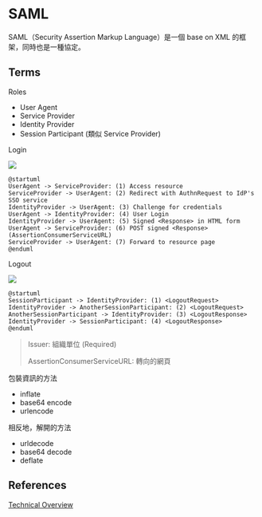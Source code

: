 # SAML

SAML（Security Assertion Markup Language）是一個 base on XML 的框架，同時也是一種協定。

## Terms

Roles

* User Agent
* Service Provider
* Identity Provider
* Session Participant (類似 Service Provider)

Login

![](http://www.plantuml.com/plantuml/png/XP7TQi9048NlynJdhkv5Brhx0wK8GIWAAOQiUO2mEsuMugwTsIXz-oQsGgiKRuVvliESgOKuTnGIRcVGn7jlgEIuzvRu1PCxXTmO4W6Jn9uDPMTB8rUV90Dnhr2HzKmcuU1JYxnFRQZeeoT9I15BMzu8j5v1latPqWweJv__AQSAyxRfEWgEi8aCmtH4cawo-lS1vwO1Vb175uheVBWQzQYWlGjayLgHx68Gci47BDRlnHYz_PjtMTYJGhdIQyY5PPBBW2OVmtmOz5lY7xgk2dMjrMU5jyY7XkrOuUaNs3MElW00)

```uml
@startuml
UserAgent -> ServiceProvider: (1) Access resource
ServiceProvider -> UserAgent: (2) Redirect with AuthnRequest to IdP's SSO service
IdentityProvider -> UserAgent: (3) Challenge for credentials
UserAgent -> IdentityProvider: (4) User Login
IdentityProvider -> UserAgent: (5) Signed <Response> in HTML form
UserAgent -> ServiceProvider: (6) POST signed <Response> (AssertionConsumerServiceURL)
ServiceProvider -> UserAgent: (7) Forward to resource page
@enduml
```

Logout

![](http://www.plantuml.com/plantuml/png/2qujBixCpmj8B2h9JCuiICmhKT2rK_1CISqhoIof32ZAByjCIIsoKj0mr5ImySbFpoyj2KejB4qjBh7ZGbS5qkcObr-IaLeKZ64iq0WZJ2DmAiVX2cCa8ueBylEAKx4x0wlz9fYQ0G00)

```
@startuml
SessionParticipant -> IdentityProvider: (1) <LogoutRequest>
IdentityProvider -> AnotherSessionParticipant: (2) <LogoutRequest>
AnotherSessionParticipant -> IdentityProvider: (3) <LogoutResponse>
IdentityProvider -> SessionParticipant: (4) <LogoutResponse>
@enduml
```

> Issuer: 組織單位 (Required)
>
> AssertionConsumerServiceURL: 轉向的網頁

包裝資訊的方法

* inflate
* base64 encode
* urlencode

相反地，解開的方法

* urldecode
* base64 decode
* deflate

## References

[Technical Overview](https://www.oasis-open.org/committees/download.php/27819/sstc-saml-tech-overview-2.0-cd-02.pdf)
